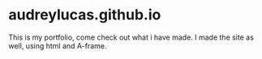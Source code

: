 # audreylucas.github.io
This is my portfolio, come check out what i have made. I made the site as well, using html and A-frame.
